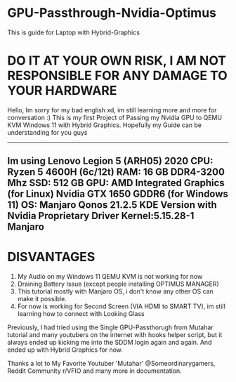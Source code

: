 # GPU-Passthrough-Nvidia-Optimus
This is guide for Laptop with Hybrid-Graphics
# DO IT AT YOUR OWN RISK, I AM NOT RESPONSIBLE FOR ANY DAMAGE TO YOUR HARDWARE

Hello,
Im sorry for my bad english xd, im still learning more and more for conversation :)
This is my first Project of Passing my Nvidia GPU to QEMU KVM Windows 11 with Hybrid Graphics.
Hopefully my Guide can be understanding for you guys

---------------------------------------------------------------------------------------------------------------------
Im using Lenovo Legion 5 (ARH05) 2020
CPU: Ryzen 5 4600H (6c/12t)
RAM: 16 GB DDR4-3200 Mhz
SSD: 512 GB
GPU: AMD Integrated Graphics (for Linux) Nvidia GTX 1650 GDDR6 (for Windows 11)
OS: Manjaro Qonos 21.2.5 KDE Version with Nvidia Proprietary Driver
Kernel:5.15.28-1 Manjaro
---------------------------------------------------------------------------------------------------------------------

# DISVANTAGES
1. My Audio on my Windows 11 QEMU KVM is not working for now
2. Draining Battery Issue (except people installing OPTIMUS MANAGER)
3. This tutorial mostly with Manjaro OS, i don't know any other OS can make it possible.
4. For now is working for Second Screen (VIA HDMI to SMART TV), im still learning how to connect with Looking Glass

Previously, I had tried using the Single GPU-Passthorugh from Mutahar tutorial and many youtubers on the internet with hooks helper script, but it always ended up kicking me into the SDDM login again and again. And ended up with Hybrid Graphics for now.

Thanks a lot to My Favorite Youtuber 'Mutahar' @Someordinarygamers, Reddit Community r/VFIO and many more in documentation.
